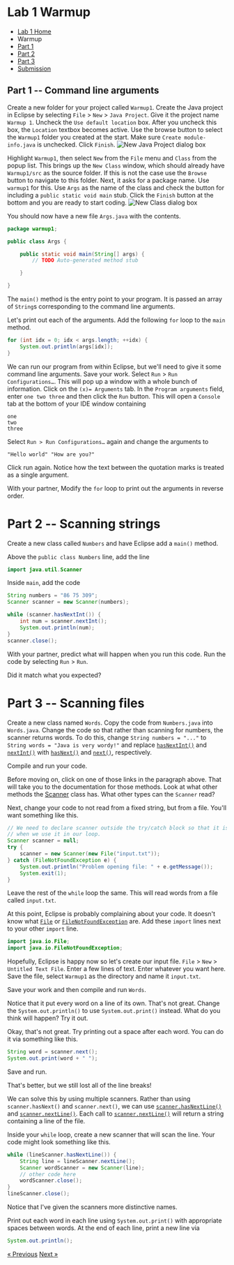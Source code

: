 # Lab 1 Warmup

* [Lab 1 Home](index.html)
* Warmup
* [Part 1](part1.html)
* [Part 2](part2.html)
* [Part 3](part3.html)
* [Submission](submission.html)


## Part 1 -- Command line arguments

Create a new folder for your project called `Warmup1`.  Create the Java project
in Eclipse by selecting `File` > `New` > `Java Project`. Give it the project
name `Warmup 1`.  Uncheck the `Use default location` box. After you uncheck
this box, the `Location` textbox becomes active. Use the browse button to
select the `Warmup1` folder you created at the start. Make sure `Create
module-info.java` is unchecked. Click `Finish`. ![New Java Project dialog
box](newproject.png "New Java Project")

Highlight `Warmup1`, then select `New` from the `File` menu and `Class` from
the popup list. This brings up the `New Class` window, which should already
have `Warmup1/src` as the source folder. If this is not the case use the
`Browse` button to navigate to this folder. Next, it asks for a package name.
Use `warmup1` for this.  Use `Args` as the name of the class and check the
button for including a `public static void main` stub. Click the `Finish`
button at the bottom and you are ready to start coding. ![New Class dialog
box](newclass.png "New Class")

You should now have a new file `Args.java` with the contents.
```java
package warmup1;

public class Args {

    public static void main(String[] args) {
        // TODO Auto-generated method stub

    }

}
```
The `main()` method is the entry point to your program. It is passed an array of
`String`s corresponding to the command line arguments.

Let's print out each of the arguments. Add the following `for` loop to the `main` method.
```java
for (int idx = 0; idx < args.length; ++idx) {
    System.out.println(args[idx]);
}
```

We can run our program from within Eclipse, but we'll need to give it some
command line arguments. Save your work. Select `Run` > `Run Configurations…`.
This will pop up a window with a whole bunch of information. Click on the
`(x)= Arguments` tab. In the `Program arguments` field, enter `one two three`
and then click the `Run` button. This will open a `Console` tab at the bottom
of your IDE window containing
```
one
two
three
```

Select `Run > Run Configurations…` again and change the arguments to
```
"Hello world" "How are you?"
```
Click run again. Notice how the text between the quotation marks is treated as a single argument.

With your partner, Modify the `for` loop to print out the arguments in reverse order.

# Part 2 -- Scanning strings
Create a new class called `Numbers` and have Eclipse add a `main()` method.

Above the `public class Numbers` line, add the line
```java
import java.util.Scanner
```

Inside `main`, add the code
```java
String numbers = "86 75 309";
Scanner scanner = new Scanner(numbers);

while (scanner.hasNextInt()) {
    int num = scanner.nextInt();
    System.out.println(num);
}
scanner.close();
```

With your partner, predict what will happen when you run this code. Run the
code by selecting `Run` > `Run`.

Did it match what you expected?

# Part 3 -- Scanning files

Create a new class named `Words`. Copy the code from `Numbers.java` into
`Words.java`. Change the code so that rather than scanning for numbers, the
scanner returns words. To do this, change `String numbers = "..."` to `String
words = "Java is very wordy!"` and replace
[`hasNextInt()`](https://docs.oracle.com/javase/10/docs/api/java/util/Scanner.html#hasNextInt())
and
[`nextInt()`](https://docs.oracle.com/javase/10/docs/api/java/util/Scanner.html#nextInt())
with
[`hasNext()`](https://docs.oracle.com/javase/10/docs/api/java/util/Scanner.html#hasNext())
and
[`next()`](https://docs.oracle.com/javase/10/docs/api/java/util/Scanner.html#next()),
respectively.

Compile and run your code.

Before moving on, click on one of those links in the paragraph above. That
will take you to the documentation for those methods. Look at what other
methods the
[Scanner](https://docs.oracle.com/javase/10/docs/api/java/util/Scanner.html)
class has. What other types can the `Scanner` read?

Next, change your code to not read from a fixed string, but from a file.
You'll want something like this.
```java
// We need to declare scanner outside the try/catch block so that it is in scope
// when we use it in our loop.
Scanner scanner = null;
try {
    scanner = new Scanner(new File("input.txt")); 
} catch (FileNotFoundException e) {
    System.out.println("Problem opening file: " + e.getMessage());
    System.exit(1);
}
```

Leave the rest of the `while` loop the same. This will read words from a file
called `input.txt`.

At this point, Eclipse is probably complaining about your code. It doesn't
know what
[`File`](https://docs.oracle.com/javase/10/docs/api/java/io/File.html) or
[`FileNotFoundException`](https://docs.oracle.com/javase/10/docs/api/java/io/FileNotFoundException.html)
are. Add these `import` lines next to your other `import` line.
```java
import java.io.File;
import java.io.FileNotFoundException;
```

Hopefully, Eclipse is happy now so let's create our input file. `File` > `New` >
`Untitled Text File`. Enter a few lines of text. Enter whatever you want here.
Save the file, select `Warmup1` as the directory and name it `input.txt`.

Save your work and then compile and run `Words`.

Notice that it put every word on a line of its own. That's not great. Change
the `System.out.println()` to use `System.out.print()` instead. What do you
think will happen? Try it out.

Okay, that's not great. Try printing out a space after each word. You can do
it via something like this.
```java
String word = scanner.next();
System.out.print(word + " ");
```

Save and run.

That's better, but we still lost all of the line breaks!

We can solve this by using multiple scanners. Rather than using
`scanner.hasNext()` and `scanner.next()`, we can use
[`scanner.hasNextLine()`](https://docs.oracle.com/javase/10/docs/api/java/util/Scanner.html#hasNextLine())
and
[`scanner.nextLine()`](https://docs.oracle.com/javase/10/docs/api/java/util/Scanner.html#nextLine()).
Each call to
[`scanner.nextLine()`](https://docs.oracle.com/javase/10/docs/api/java/util/Scanner.html#next())
will return a string containing a line of the file.

Inside your `while` loop, create a new scanner that will scan the line. Your
code might look something like this.
```java
while (lineScanner.hasNextLine()) {
    String line = lineScanner.nextLine();
    Scanner wordScanner = new Scanner(line);
    // other code here
    wordScanner.close();
}
lineScanner.close();
```
Notice that I've given the scanners more distinctive names.

Print out each word in each line using `System.out.print()` with appropriate
spaces between words. At the end of each line, print a new line via
```java
System.out.println();
```

[&laquo; Previous](index.html)   [Next &raquo;](part1.html)